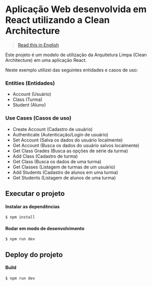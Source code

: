 # Aplicação Web desenvolvida em React utilizando a Clean Architecture

> [Read this in English](https://github.com/andersonline/react-clean-arch-estante-magica/blob/main/docs/README-.md)

Este projeto é um modelo de utilização da Arquitetura Limpa (Clean Architecture) em uma aplicação
React.

Neste exemplo utilizei das seguintes entidades e casos de uso:

### Entities (Entidades)

- Account (Usuário)
- Class (Turma)
- Student (Aluno)

### Use Cases (Casos de uso)

- Create Account (Cadastro de usuário)
- Authenticate (Autenticação/Login de usuário)
- Set Account (Salva os dados do usuário localmente)
- Get Account (Busca os dados do usuário salvos localmente)
- Get Class Grades (Busca as opções de série da turma)
- Add Class (Cadastro de turma)
- Get Class (Busca os dados de uma turma)
- Get Classes (Listagem de turmas de um usuário)
- Add Students (Cadastro de alunos em uma turma)
- Get Students (Listagem de alunos de uma turma)

## Executar o projeto

#### Instalar as dependências

```shell
$ npm install
```

#### Rodar em modo de desenvolvimento

```shell
$ npm run dev
```

## Deploy do projeto

#### Build

```shell
$ npm run dev
```
